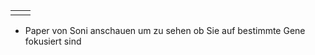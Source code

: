 
|     |     |
| --- | --- |
|     |     |
* Paper von Soni anschauen um zu sehen ob Sie auf bestimmte Gene fokusiert sind